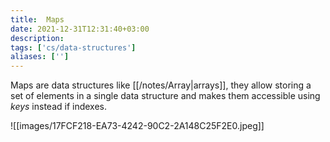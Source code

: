 ```yaml
---
title:  Maps
date: 2021-12-31T12:31:40+03:00
description: 
tags: ['cs/data-structures']
aliases: ['']
---
```

Maps are data structures like [[/notes/Array|arrays]], they allow storing a set of elements in a single data structure and makes them accessible using *keys* instead if indexes. 

![[images/17FCF218-EA73-4242-90C2-2A148C25F2E0.jpeg]]